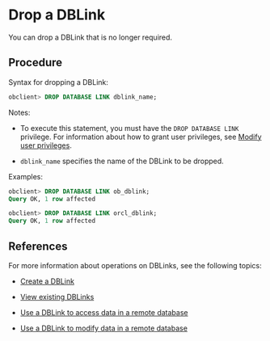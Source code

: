 # Drop a DBLink

You can drop a DBLink that is no longer required.

## Procedure

Syntax for dropping a DBLink:

```sql
obclient> DROP DATABASE LINK dblink_name;
```

Notes:

* To execute this statement, you must have the `DROP DATABASE LINK` privilege. For information about how to grant user privileges, see [Modify user privileges](../../../2.basic-database-management/4.manage-tenants/9.manage-users-and-permissions/2.oracle-mode/5.modify-user-permissions-of-oracle-mode.md).

* `dblink_name` specifies the name of the DBLink to be dropped.

Examples:

```sql
obclient> DROP DATABASE LINK ob_dblink;
Query OK, 1 row affected
```

```sql
obclient> DROP DATABASE LINK orcl_dblink;
Query OK, 1 row affected
```

## References

For more information about operations on DBLinks, see the following topics:

* [Create a DBLink](1.create-a-dblink-of-oracle-mode.md)

* [View existing DBLinks](2.view-a-dblink-of-oracle-mode.md)

* [Use a DBLink to access data in a remote database](3.access-a-remote-database-by-a-dblink-of-oracle-mode.md)

* [Use a DBLink to modify data in a remote database](4.update-data-in-remote-database-by-a-dblink-of-oracle-mode.md)
